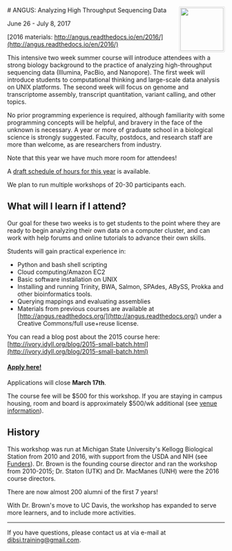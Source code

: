 <img style="float: right; max-width=10%; border-radius: 2px; padding: 2px; border: 1px solid #ddd" src="_static/bird-kite.jpg" width=100>
# ANGUS: Analyzing High Throughput Sequencing Data

June 26 - July 8, 2017

[2016 materials: http://angus.readthedocs.io/en/2016/](http://angus.readthedocs.io/en/2016/)

This intensive two week summer course will introduce attendees with a
strong biology background to the practice of analyzing high-throughput
sequencing data (Illumina, PacBio, and Nanopore).  The first week will
introduce students to computational thinking and large-scale data
analysis on UNIX platforms. The second week will focus on genome and
transcriptome assembly, transcript quantitation, variant calling, and
other topics.

No prior programming experience is required, although familiarity with
some programming concepts will be helpful, and bravery in the face of the
unknown is necessary.  A year or more of graduate school in a
biological science is strongly suggested. Faculty, postdocs, and
research staff are more than welcome, as are researchers from industry.

Note that this year we have much more room for attendees!

A [draft schedule of hours for this year](SCHEDULE.html) is available.

We plan to run multiple workshops of 20-30 participants each.

## What will I learn if I attend?

Our goal for these two weeks is to get students to the point where
they are ready to begin analyzing their own data on a computer
cluster, and can work with help forums and online tutorials to
advance their own skills.

Students will gain practical experience in:

- Python and bash shell scripting
- Cloud computing/Amazon EC2
- Basic software installation on UNIX
- Installing and running Trinity, BWA, Salmon, SPAdes, ABySS, Prokka and other bioinformatics tools.
- Querying mappings and evaluating assemblies
- Materials from previous courses are available at
  [http://angus.readthedocs.org/](http://angus.readthedocs.org/) under a Creative Commons/full use+reuse license.

You can read a blog post about the 2015 course here:
[http://ivory.idyll.org/blog/2015-small-batch.html](http://ivory.idyll.org/blog/2015-small-batch.html)

#### [Apply here!](https://docs.google.com/forms/d/e/1FAIpQLSchSuErTHw9aleA_peGZsXwFHiXmr2GM4OMqgFxqY03DGiL-g/viewform)

Applications will close **March 17th**.

The course fee will be $500 for this workshop.  If you are staying in
campus housing, room and board is approximately $500/wk additional
(see [venue information](VENUE.html)).

## History

This workshop was run at Michigan State University's Kellogg
Biological Station from 2010 and 2016, with support from the USDA and
NIH (see [Funders](FUNDERS.html)).  Dr. Brown is the founding course
director and ran the workshop from 2010-2015; Dr. Staton (UTK) and
Dr. MacManes (UNH) were the 2016 course directors.

There are now almost 200 alumni of the first 7 years!

With Dr. Brown's move to UC Davis, the workshop has expanded to serve
more learners, and to include more activities.

----

If you have questions, please contact us at via e-mail at [dibsi.training@gmail.com](mailto:dibsi.training@gmail.com).
